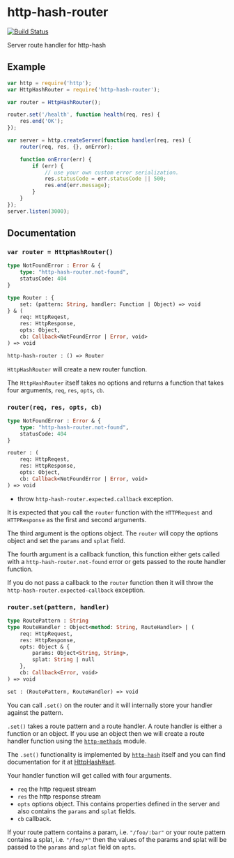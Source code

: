 # http-hash-router
[![Build Status](https://travis-ci.org/bcomnes/http-hash-router.svg?branch=master)](https://travis-ci.org/bcomnes/http-hash-router)

Server route handler for http-hash

## Example

```js
var http = require('http');
var HttpHashRouter = require('http-hash-router');

var router = HttpHashRouter();

router.set('/health', function health(req, res) {
    res.end('OK');
});

var server = http.createServer(function handler(req, res) {
    router(req, res, {}, onError);

    function onError(err) {
        if (err) {
            // use your own custom error serialization.
            res.statusCode = err.statusCode || 500;
            res.end(err.message);
        }
    }
});
server.listen(3000);
```

## Documentation

### `var router = HttpHashRouter()`

```ocaml
type NotFoundError : Error & {
    type: "http-hash-router.not-found",
    statusCode: 404
}

type Router : {
    set: (pattern: String, handler: Function | Object) => void
} & (
    req: HttpReqest,
    res: HttpResponse,
    opts: Object,
    cb: Callback<NotFoundError | Error, void>
) => void

http-hash-router : () => Router
```

`HttpHashRouter` will create a new router function.

The `HttpHashRouter` itself takes no options and returns a
function that takes four arguments, `req`, `res`, `opts`, `cb`.

### `router(req, res, opts, cb)`

```ocaml
type NotFoundError : Error & {
    type: "http-hash-router.not-found",
    statusCode: 404
}

router : (
    req: HttpReqest,
    res: HttpResponse,
    opts: Object,
    cb: Callback<NotFoundError | Error, void>
) => void
```

 - throw `http-hash-router.expected.callback` exception.

It is expected that you call the `router` function with the
`HTTPRequest` and `HTTPResponse` as the first and second
arguments.

The third argument is the options object. The `router` will
copy the options object and set the `params` and `splat` field.

The fourth argument is a callback function, this function
either gets called with a `http-hash-router.not-found` error
or gets passed to the route handler function.

If you do not pass a callback to the `router` function then
it will throw the `http-hash-router.expected-callback` exception.

### `router.set(pattern, handler)`

```ocaml
type RoutePattern : String
type RouteHandler : Object<method: String, RouteHandler> | (
    req: HttpRequest,
    res: HttpResponse,
    opts: Object & {
        params: Object<String, String>,
        splat: String | null
    },
    cb: Callback<Error, void>
) => void

set : (RoutePattern, RouteHandler) => void
```

You can call `.set()` on the router and it will internally
store your handler against the pattern.

`.set()` takes a route pattern and a route handler. A route
    handler is either a function or an object. If you use
    an object then we will create a route handler function
    using the [`http-methods`][http-methods] module.

The `.set()` functionality is implemented by
[`http-hash`][http-hash] itself and you can find documentation
for it at [HttpHash#set][http-hash-set].

Your handler function will get called with four arguments.

 - `req` the http request stream
 - `res` the http response stream
 - `opts` options object. This contains properties defined
    in the server and also contains the `params` and `splat`
    fields.
 - `cb` callback.

If your route pattern contains a param, i.e. `"/foo/:bar"` or
your route pattern contains a splat, i.e. `"/foo/*"` then 
the values of the params and splat will be passed to the
`params` and `splat` field on `opts`.

  [http-hash]: https://github.com/Matt-Esch/http-hash
  [http-hash-set]: https://github.com/Matt-Esch/http-hash#hashsetpath-handler
  [http-methods]: https://github.com/Raynos/http-methods
